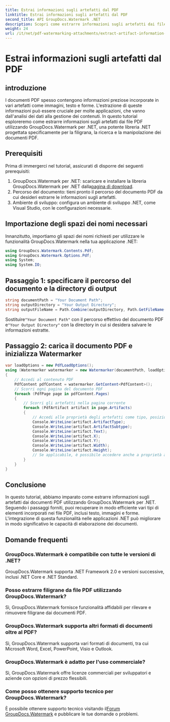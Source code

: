 ```yaml
---
title: Estrai informazioni sugli artefatti dal PDF
linktitle: Estrai informazioni sugli artefatti dal PDF
second_title: API GroupDocs.Watermark .NET
description: Scopri come estrarre informazioni sugli artefatti dai file PDF utilizzando GroupDocs.Watermark per .NET. Migliora le tue capacità di elaborazione dei documenti.
weight: 24
url: /it/net/pdf-watermarking-attachments/extract-artifact-information-pdf/
---
```


# Estrai informazioni sugli artefatti dal PDF

## introduzione
I documenti PDF spesso contengono informazioni preziose incorporate in vari artefatti come immagini, testo e forme. L'estrazione di queste informazioni può essere cruciale per molte applicazioni, che vanno dall'analisi dei dati alla gestione dei contenuti. In questo tutorial esploreremo come estrarre informazioni sugli artefatti dai file PDF utilizzando GroupDocs.Watermark per .NET, una potente libreria .NET progettata specificamente per la filigrana, la ricerca e la manipolazione dei documenti PDF.
## Prerequisiti
Prima di immergerci nel tutorial, assicurati di disporre dei seguenti prerequisiti:
1.  GroupDocs.Watermark per .NET: scaricare e installare la libreria GroupDocs.Watermark per .NET dalla[pagina di download](https://releases.groupdocs.com/Watermark/net/).
2. Percorso del documento: tieni pronto il percorso del documento PDF da cui desideri estrarre le informazioni sugli artefatti.
3. Ambiente di sviluppo: configura un ambiente di sviluppo .NET, come Visual Studio, con le configurazioni necessarie.

## Importazione degli spazi dei nomi necessari
Innanzitutto, importiamo gli spazi dei nomi richiesti per utilizzare le funzionalità GroupDocs.Watermark nella tua applicazione .NET:
```csharp
using GroupDocs.Watermark.Contents.Pdf;
using GroupDocs.Watermark.Options.Pdf;
using System;
using System.IO;
```
## Passaggio 1: specificare il percorso del documento e la directory di output
```csharp
string documentPath = "Your Document Path";
string outputDirectory = "Your Output Directory";
string outputFileName = Path.Combine(outputDirectory, Path.GetFileName(documentPath));
```
 Sostituire`"Your Document Path"` con il percorso effettivo del documento PDF e`"Your Output Directory"` con la directory in cui si desidera salvare le informazioni estratte.
## Passaggio 2: carica il documento PDF e inizializza Watermarker
```csharp
var loadOptions = new PdfLoadOptions();
using (Watermarker watermarker = new Watermarker(documentPath, loadOptions))
{
    // Accedi al contenuto PDF
    PdfContent pdfContent = watermarker.GetContent<PdfContent>();
    // Scorri ogni pagina del documento PDF
    foreach (PdfPage page in pdfContent.Pages)
    {
        // Scorri gli artefatti nella pagina corrente
        foreach (PdfArtifact artifact in page.Artifacts)
        {
            // Accedi alle proprietà degli artefatti come tipo, posizione e contenuto
            Console.WriteLine(artifact.ArtifactType);
            Console.WriteLine(artifact.ArtifactSubtype);
            Console.WriteLine(artifact.Text);
            Console.WriteLine(artifact.X);
            Console.WriteLine(artifact.Y);
            Console.WriteLine(artifact.Width);
            Console.WriteLine(artifact.Height);
            // Se applicabile, è possibile accedere anche a proprietà aggiuntive come i dettagli dell'immagine
        }
    }
}
```

## Conclusione
In questo tutorial, abbiamo imparato come estrarre informazioni sugli artefatti dai documenti PDF utilizzando GroupDocs.Watermark per .NET. Seguendo i passaggi forniti, puoi recuperare in modo efficiente vari tipi di elementi incorporati nei file PDF, inclusi testo, immagini e forme. L'integrazione di questa funzionalità nelle applicazioni .NET può migliorare in modo significativo le capacità di elaborazione dei documenti.
## Domande frequenti
### GroupDocs.Watermark è compatibile con tutte le versioni di .NET?
GroupDocs.Watermark supporta .NET Framework 2.0 e versioni successive, inclusi .NET Core e .NET Standard.
### Posso estrarre filigrane da file PDF utilizzando GroupDocs.Watermark?
Sì, GroupDocs.Watermark fornisce funzionalità affidabili per rilevare e rimuovere filigrane dai documenti PDF.
### GroupDocs.Watermark supporta altri formati di documenti oltre al PDF?
Sì, GroupDocs.Watermark supporta vari formati di documenti, tra cui Microsoft Word, Excel, PowerPoint, Visio e Outlook.
### GroupDocs.Watermark è adatto per l'uso commerciale?
Sì, GroupDocs.Watermark offre licenze commerciali per sviluppatori e aziende con opzioni di prezzo flessibili.
### Come posso ottenere supporto tecnico per GroupDocs.Watermark?
 È possibile ottenere supporto tecnico visitando il[Forum GroupDocs.Watermark](https://forum.groupdocs.com/c/watermark/19) e pubblicare le tue domande o problemi.